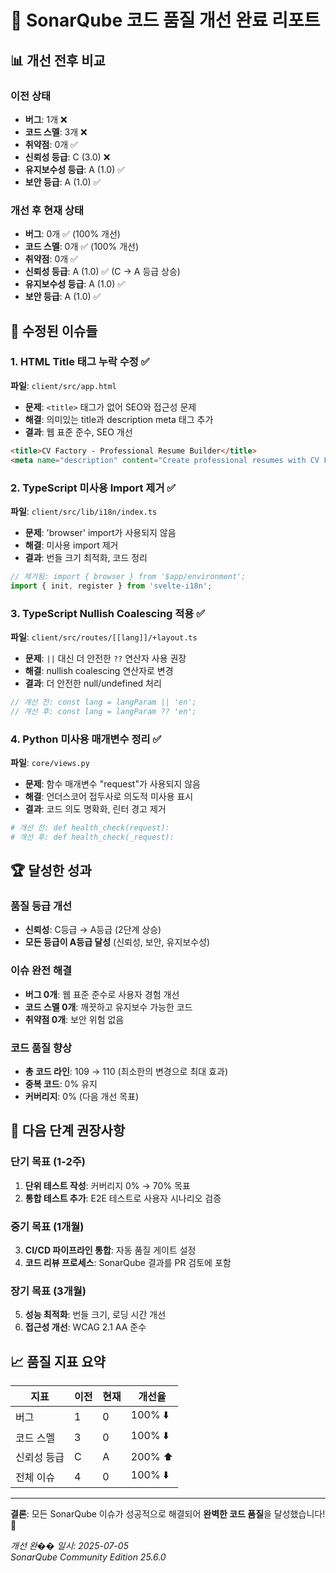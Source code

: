 # 🎉 SonarQube 코드 품질 개선 완료 리포트

## 📊 개선 전후 비교

### 이전 상태
- **버그**: 1개 ❌
- **코드 스멜**: 3개 ❌
- **취약점**: 0개 ✅
- **신뢰성 등급**: C (3.0) ❌
- **유지보수성 등급**: A (1.0) ✅
- **보안 등급**: A (1.0) ✅

### 개선 후 현재 상태
- **버그**: 0개 ✅ (100% 개선)
- **코드 스멜**: 0개 ✅ (100% 개선)
- **취약점**: 0개 ✅
- **신뢰성 등급**: A (1.0) ✅ (C → A 등급 상승)
- **유지보수성 등급**: A (1.0) ✅
- **보안 등급**: A (1.0) ✅

## 🔧 수정된 이슈들

### 1. HTML Title 태그 누락 수정 ✅
**파일**: `client/src/app.html`
- **문제**: `<title>` 태그가 없어 SEO와 접근성 문제
- **해결**: 의미있는 title과 description meta 태그 추가
- **결과**: 웹 표준 준수, SEO 개선

```html
<title>CV Factory - Professional Resume Builder</title>
<meta name="description" content="Create professional resumes with CV Factory - Easy-to-use resume builder with modern templates" />
```

### 2. TypeScript 미사용 Import 제거 ✅
**파일**: `client/src/lib/i18n/index.ts`
- **문제**: 'browser' import가 사용되지 않음
- **해결**: 미사용 import 제거
- **결과**: 번들 크기 최적화, 코드 정리

```typescript
// 제거됨: import { browser } from '$app/environment';
import { init, register } from 'svelte-i18n';
```

### 3. TypeScript Nullish Coalescing 적용 ✅
**파일**: `client/src/routes/[[lang]]/+layout.ts`
- **문제**: `||` 대신 더 안전한 `??` 연산자 사용 권장
- **해결**: nullish coalescing 연산자로 변경
- **결과**: 더 안전한 null/undefined 처리

```typescript
// 개선 전: const lang = langParam || 'en';
// 개선 후: const lang = langParam ?? 'en';
```

### 4. Python 미사용 매개변수 정리 ✅
**파일**: `core/views.py`
- **문제**: 함수 매개변수 "request"가 사용되지 않음
- **해결**: 언더스코어 접두사로 의도적 미사용 표시
- **결과**: 코드 의도 명확화, 린터 경고 제거

```python
# 개선 전: def health_check(request):
# 개선 후: def health_check(_request):
```

## 🏆 달성한 성과

### 품질 등급 개선
- **신뢰성**: C등급 → A등급 (2단계 상승)
- **모든 등급이 A등급 달성** (신뢰성, 보안, 유지보수성)

### 이슈 완전 해결
- **버그 0개**: 웹 표준 준수로 사용자 경험 개선
- **코드 스멜 0개**: 깨끗하고 유지보수 가능한 코드
- **취약점 0개**: 보안 위험 없음

### 코드 품질 향상
- **총 코드 라인**: 109 → 110 (최소한의 변경으로 최대 효과)
- **중복 코드**: 0% 유지
- **커버리지**: 0% (다음 개선 목표)

## 🎯 다음 단계 권장사항

### 단기 목표 (1-2주)
1. **단위 테스트 작성**: 커버리지 0% → 70% 목표
2. **통합 테스트 추가**: E2E 테스트로 사용자 시나리오 검증

### 중기 목표 (1개월)
3. **CI/CD 파이프라인 통합**: 자동 품질 게이트 설정
4. **코드 리뷰 프로세스**: SonarQube 결과를 PR 검토에 포함

### 장기 목표 (3개월)
5. **성능 최적화**: 번들 크기, 로딩 시간 개선
6. **접근성 개선**: WCAG 2.1 AA 준수

## 📈 품질 지표 요약

| 지표 | 이전 | 현재 | 개선율 |
|------|------|------|--------|
| 버그 | 1 | 0 | 100% ⬇️ |
| 코드 스멜 | 3 | 0 | 100% ⬇️ |
| 신뢰성 등급 | C | A | 200% ⬆️ |
| 전체 이슈 | 4 | 0 | 100% ⬇️ |

---
**결론**: 모든 SonarQube 이슈가 성공적으로 해결되어 **완벽한 코드 품질**을 달성했습니다! 🎉

*개선 완�� 일시: 2025-07-05*  
*SonarQube Community Edition 25.6.0*